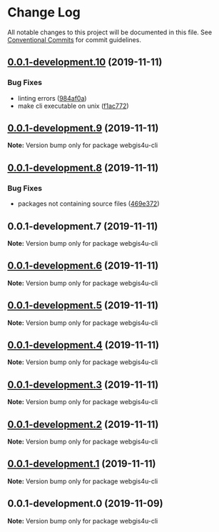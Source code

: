 # Change Log

All notable changes to this project will be documented in this file.
See [Conventional Commits](https://conventionalcommits.org) for commit guidelines.

## [0.0.1-development.10](https://github.com/environment-agency-austria/webgis4u/compare/webgis4u-cli@0.0.1-development.9...webgis4u-cli@0.0.1-development.10) (2019-11-11)


### Bug Fixes

* linting errors ([984af0a](https://github.com/environment-agency-austria/webgis4u/commit/984af0aa5141e4c9c2af5f271ff74bde8990a31f))
* make cli executable on unix ([f1ac772](https://github.com/environment-agency-austria/webgis4u/commit/f1ac772186b7c5b4e8a1d14755e80bf0e729b035))





## [0.0.1-development.9](https://github.com/environment-agency-austria/webgis4u/compare/webgis4u-cli@0.0.1-development.8...webgis4u-cli@0.0.1-development.9) (2019-11-11)

**Note:** Version bump only for package webgis4u-cli





## [0.0.1-development.8](https://github.com/environment-agency-austria/webgis4u/compare/webgis4u-cli@0.0.1-development.7...webgis4u-cli@0.0.1-development.8) (2019-11-11)


### Bug Fixes

* packages not containing source files ([469e372](https://github.com/environment-agency-austria/webgis4u/commit/469e372ac1d16938950c44080d91fd853229500c))





## 0.0.1-development.7 (2019-11-11)

**Note:** Version bump only for package webgis4u-cli





## [0.0.1-development.6](https://github.com/environment-agency-austria/webgis4u/compare/webgis4u-cli@0.0.1-development.5...webgis4u-cli@0.0.1-development.6) (2019-11-11)

**Note:** Version bump only for package webgis4u-cli





## [0.0.1-development.5](https://github.com/environment-agency-austria/webgis4u/compare/webgis4u-cli@0.0.1-development.4...webgis4u-cli@0.0.1-development.5) (2019-11-11)

**Note:** Version bump only for package webgis4u-cli





## [0.0.1-development.4](https://github.com/environment-agency-austria/webgis4u/compare/webgis4u-cli@0.0.1-development.3...webgis4u-cli@0.0.1-development.4) (2019-11-11)

**Note:** Version bump only for package webgis4u-cli





## [0.0.1-development.3](https://github.com/environment-agency-austria/webgis4u/compare/webgis4u-cli@0.0.1-development.2...webgis4u-cli@0.0.1-development.3) (2019-11-11)

**Note:** Version bump only for package webgis4u-cli





## [0.0.1-development.2](https://github.com/environment-agency-austria/webgis4u/compare/webgis4u-cli@0.0.1-development.1...webgis4u-cli@0.0.1-development.2) (2019-11-11)

**Note:** Version bump only for package webgis4u-cli





## [0.0.1-development.1](https://github.com/environment-agency-austria/webgis4u/compare/webgis4u-cli@0.0.1-development.0...webgis4u-cli@0.0.1-development.1) (2019-11-11)

**Note:** Version bump only for package webgis4u-cli





## 0.0.1-development.0 (2019-11-09)

**Note:** Version bump only for package webgis4u-cli
